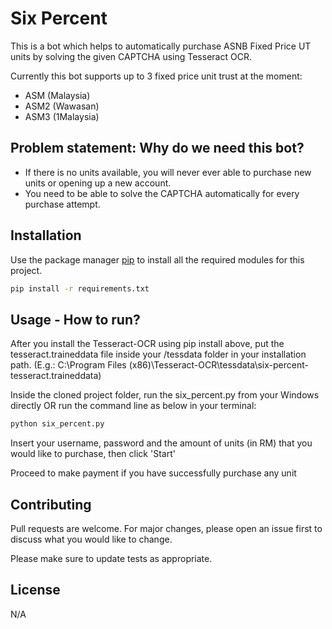 # Six Percent
This is a bot which helps to automatically purchase ASNB Fixed Price UT units by solving the given CAPTCHA using Tesseract OCR. 

Currently this bot supports up to 3 fixed price unit trust at the moment:
- ASM (Malaysia)
- ASM2 (Wawasan)
- ASM3 (1Malaysia)

## Problem statement: Why do we need this bot?
- If there is no units available, you will never ever able to purchase new units or opening up a new account.
- You need to be able to solve the CAPTCHA automatically for every purchase attempt.

## Installation
Use the package manager [pip](https://pip.pypa.io/en/stable/) to install all the required modules for this project.

```bash
pip install -r requirements.txt
```

## Usage - How to run?
After you install the Tesseract-OCR using pip install above, put the tesseract.traineddata file inside your /tessdata folder in your installation path. (E.g.: C:\Program Files (x86)\Tesseract-OCR\tessdata\six-percent-tesseract.traineddata)

Inside the cloned project folder, run the six_percent.py from your Windows directly OR run the command line as below in your terminal:
```bash
python six_percent.py
```
Insert your username, password and the amount of units (in RM) that you would like to purchase, then click 'Start'

Proceed to make payment if you have successfully purchase any unit

## Contributing
Pull requests are welcome. For major changes, please open an issue first to discuss what you would like to change.

Please make sure to update tests as appropriate.

## License
N/A
